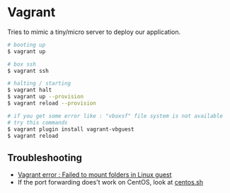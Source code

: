 # Vagrant

Tries to mimic a tiny/micro server to deploy our application.

```bash
# booting up
$ vagrant up

# box ssh
$ vagrant ssh

# halting / starting
$ vagrant halt
$ vagrant up --provision
$ vagrant reload --provision

# if you get some error like : "vboxsf" file system is not available
# try this commands
$ vagrant plugin install vagrant-vbguest
$ vagrant reload
```

## Troubleshooting

- [Vagrant error : Failed to mount folders in Linux guest](http://stackoverflow.com/questions/22717428/vagrant-error-failed-to-mount-folders-in-linux-guest)
- If the port forwarding does't work on CentOS, look at [centos.sh](centos.sh)
